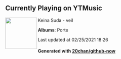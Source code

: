 ## Currently Playing on YTMusic

[<img align="left" width="100" src="https://lh3.googleusercontent.com/ax2h6nUEPfhFkbq5b5HvTko7lHX0SEuJWwHEUOVQcX3tWoBwQIE9cbxHv56mh7xAOa_Em3hXBF0l1zDI">](https://music.youtube.com/watch?v=xj-4fxPo2JQ)

Keina Suda - veil

**Albums**: Porte

Last updated at 02/25/2021 18:26

#### Generated with [20chan/github-now](https://github.com/20chan/github-now)


<!--
**20chan/20chan** is a ✨ _special_ ✨ repository because its `README.md` (this file) appears on your GitHub profile.

Here are some ideas to get you started:

- 🔭 I’m currently working on ...
- 🌱 I’m currently learning ...
- 👯 I’m looking to collaborate on ...
- 🤔 I’m looking for help with ...
- 💬 Ask me about ...
- 📫 How to reach me: ...
- 😄 Pronouns: ...
- ⚡ Fun fact: ...
-->
